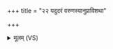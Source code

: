 +++
title = "२२ यदुदरं वरुणस्यानुप्राविशथा"

+++
<details><summary>मूलम् (VS)</summary>

यदु॒दरं॒ वरु॑ण॒स्यानु॒प्रावि॑शथा वशे।  
तत॑स्त्वा ब्र॒ह्मोद॑ह्वय॒त्स हि ने॒त्रमवे॒त्तव॑ ॥
</details>